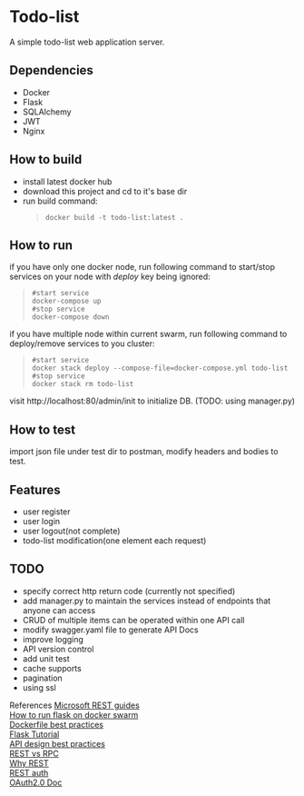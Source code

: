 # Todo-list
A simple todo-list web application server.
## Dependencies
* Docker
* Flask
* SQLAlchemy
* JWT
* Nginx
## How to build
* install latest docker hub
* download this project and cd to it's base dir
* run build command:
    >     docker build -t todo-list:latest .
## How to run
if you have only one docker node, run following command to start/stop services on your node with _deploy_ key being ignored:
>     #start service
>     docker-compose up
>     #stop service
>     docker-compose down
if you have multiple node within current swarm, run following command to deploy/remove services to you cluster:
>     #start service
>     docker stack deploy --compose-file=docker-compose.yml todo-list
>     #stop service
>     docker stack rm todo-list
visit http://localhost:80/admin/init to initialize DB. (TODO: using manager.py)
## How to test
import json file under test dir to postman, modify headers and bodies to test.
## Features
* user register
* user login
* user logout(not complete)
* todo-list modification(one element each request)
## TODO
* specify correct http return code (currently not specified)
* add manager.py to maintain the services instead of endpoints that anyone can access
* CRUD of multiple items can be operated within one API call
* modify swagger.yaml file to generate API Docs
* improve logging
* API version control
* add unit test
* cache supports
* pagination
* using ssl


References
[Microsoft REST guides](https://docs.microsoft.com/en-us/azure/architecture/guide/)  
[How to run flask on docker swarm](https://testdriven.io/blog/running-flask-on-docker-swarm/)  
[Dockerfile best practices](https://docs.docker.com/develop/develop-images/dockerfile_best-practices/)  
[Flask Tutorial](http://www.patricksoftwareblog.com/all-posts/)  
[API design best practices](https://www.moesif.com/blog/api-guide/api-design-guidelines/#general-best-practices)  
[REST vs RPC](https://www.smashingmagazine.com/2016/09/understanding-rest-and-rpc-for-http-apis/)  
[Why REST](https://medium.com/@suhas_chatekar/why-you-should-use-the-recommended-http-methods-in-your-rest-apis-981359828bf7)  
[REST auth](https://stackoverflow.com/questions/319530/restful-authentication)  
[OAuth2.0 Doc](https://tools.ietf.org/html/rfc6749#section-7)  
